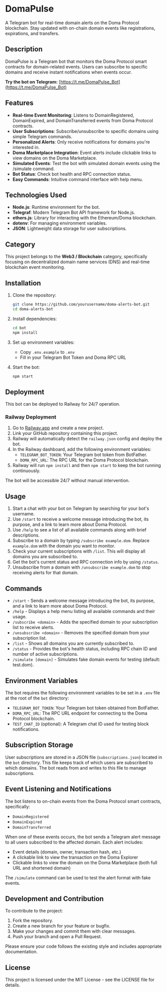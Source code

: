 # DomaPulse

A Telegram bot for real-time domain alerts on the Doma Protocol blockchain. Stay updated with on-chain domain events like registrations, expirations, and transfers.

## Description

DomaPulse is a Telegram bot that monitors the Doma Protocol smart contracts for domain-related events. Users can subscribe to specific domains and receive instant notifications when events occur.

**Try the bot on Telegram:** [https://t.me/DomaPulse_Bot](https://t.me/DomaPulse_Bot)

## Features

- **Real-time Event Monitoring**: Listens to DomainRegistered, DomainExpired, and DomainTransferred events from Doma Protocol contracts.
- **User Subscriptions**: Subscribe/unsubscribe to specific domains using simple Telegram commands.
- **Personalized Alerts**: Only receive notifications for domains you're interested in.
- **Doma Marketplace Integration**: Event alerts include clickable links to view domains on the Doma Marketplace.
- **Simulated Events**: Test the bot with simulated domain events using the /simulate command.
- **Bot Status**: Check bot health and RPC connection status.
- **Easy Commands**: Intuitive command interface with help menu.

## Technologies Used

- **Node.js**: Runtime environment for the bot.
- **Telegraf**: Modern Telegram Bot API framework for Node.js.
- **ethers.js**: Library for interacting with the Ethereum/Doma blockchain.
- **dotenv**: For managing environment variables.
- **JSON**: Lightweight data storage for user subscriptions.

## Category

This project belongs to the **Web3 / Blockchain** category, specifically focusing on decentralized domain name services (DNS) and real-time blockchain event monitoring.

## Installation

1. Clone the repository:
   ```bash
   git clone https://github.com/yourusername/doma-alerts-bot.git
   cd doma-alerts-bot
   ```

2. Install dependencies:
   ```bash
   cd bot
   npm install
   ```

3. Set up environment variables:
   - Copy `.env.example` to `.env`
   - Fill in your Telegram Bot Token and Doma RPC URL

4. Start the bot:
   ```bash
   npm start
   ```

## Deployment

This bot can be deployed to Railway for 24/7 operation.

### Railway Deployment

1. Go to [Railway.app](https://railway.app) and create a new project.
2. Link your GitHub repository containing this project.
3. Railway will automatically detect the `railway.json` config and deploy the bot.
4. In the Railway dashboard, add the following environment variables:
   - `TELEGRAM_BOT_TOKEN`: Your Telegram bot token from BotFather.
   - `DOMA_RPC_URL`: The RPC URL for the Doma Protocol blockchain.
5. Railway will run `npm install` and then `npm start` to keep the bot running continuously.

The bot will be accessible 24/7 without manual intervention.

## Usage

1. Start a chat with your bot on Telegram by searching for your bot's username.
2. Use `/start` to receive a welcome message introducing the bot, its purpose, and a link to learn more about Doma Protocol.
3. Use `/help` to see a list of all available commands along with brief descriptions.
4. Subscribe to a domain by typing `/subscribe example.dom`. Replace `example.dom` with the domain you want to monitor.
5. Check your current subscriptions with `/list`. This will display all domains you are subscribed to.
6. Get the bot's current status and RPC connection info by using `/status`.
7. Unsubscribe from a domain with `/unsubscribe example.dom` to stop receiving alerts for that domain.

## Commands

- `/start` - Sends a welcome message introducing the bot, its purpose, and a link to learn more about Doma Protocol.
- `/help` - Displays a help menu listing all available commands and their usage.
- `/subscribe <domain>` - Adds the specified domain to your subscription list to receive alerts.
- `/unsubscribe <domain>` - Removes the specified domain from your subscription list.
- `/list` - Shows all domains you are currently subscribed to.
- `/status` - Provides the bot's health status, including RPC chain ID and number of active subscriptions.
- `/simulate [domain]` - Simulates fake domain events for testing (default: test.dom).

## Environment Variables

The bot requires the following environment variables to be set in a `.env` file at the root of the `bot` directory:

- `TELEGRAM_BOT_TOKEN`: Your Telegram bot token obtained from BotFather.
- `DOMA_RPC_URL`: The RPC URL endpoint for connecting to the Doma Protocol blockchain.
- `TEST_CHAT_ID` (optional): A Telegram chat ID used for testing block notifications.

## Subscription Storage

User subscriptions are stored in a JSON file (`subscriptions.json`) located in the `bot` directory. This file keeps track of which users are subscribed to which domains. The bot reads from and writes to this file to manage subscriptions.

## Event Listening and Notifications

The bot listens to on-chain events from the Doma Protocol smart contracts, specifically:

- `DomainRegistered`
- `DomainExpired`
- `DomainTransferred`

When one of these events occurs, the bot sends a Telegram alert message to all users subscribed to the affected domain. Each alert includes:
- Event details (domain, owner, transaction hash, etc.)
- A clickable link to view the transaction on the Doma Explorer
- Clickable links to view the domain on the Doma Marketplace (both full URL and shortened domain)

The `/simulate` command can be used to test the alert format with fake events.

## Development and Contribution

To contribute to the project:

1. Fork the repository.
2. Create a new branch for your feature or bugfix.
3. Make your changes and commit them with clear messages.
4. Push your branch and open a Pull Request.

Please ensure your code follows the existing style and includes appropriate documentation.

## License

This project is licensed under the MIT License - see the LICENSE file for details.

